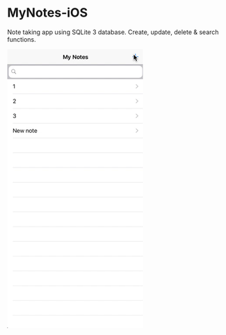 # MyNotes-iOS
Note taking app using SQLite 3 database. Create, update, delete &amp; search functions.

<img src="https://raw.githubusercontent.com/papas000/MyNotes-iOS/master/mynotes.gif">
